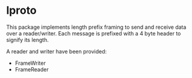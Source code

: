 # lproto

This package implements length prefix framing to send and receive data over a reader/writer.
Each message is prefixed with a 4 byte header to signify its length.

A reader and writer have been provided:

- FrameWriter
- FrameReader
